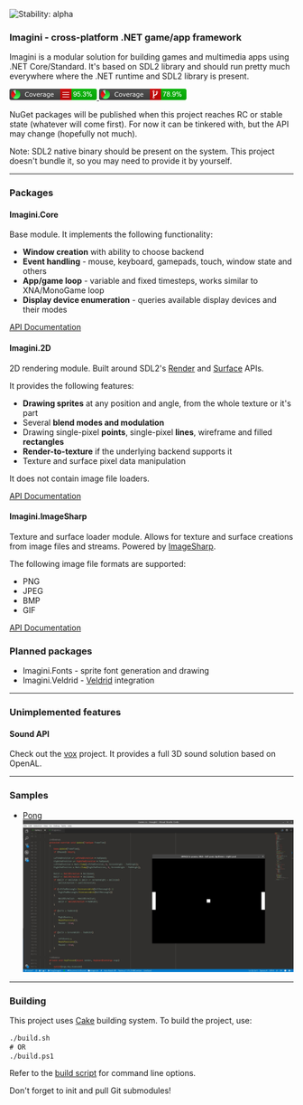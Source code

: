 ![Stability: alpha](https://img.shields.io/badge/stability-alpha-orange.svg)
### Imagini - cross-platform .NET game/app framework
Imagini is a modular solution for building games and multimedia apps using .NET Core/Standard. It's based on SDL2 library and should run pretty much everywhere where the .NET runtime and SDL2 library is present.

[![Line coverage](coverage/badge_linecoverage.png) ![Branch coverage](coverage/badge_branchcoverage.png)](https://project-grove.github.io/imagini/coverage/)

NuGet packages will be published when this project reaches RC or stable state (whatever will come first). For now it can be tinkered with, but the API may change (hopefully not much).

Note: SDL2 native binary should be present on the system. This project doesn't bundle it, so you may need to provide it by yourself.

---
### Packages 
#### Imagini.Core
Base module. It implements the following functionality:
* **Window creation** with ability to choose backend
* **Event handling** - mouse, keyboard, gamepads, touch, window state and others
* **App/game loop** - variable and fixed timesteps, works similar to XNA/MonoGame loop
* **Display device enumeration** - queries available display devices and their modes

[API Documentation](https://project-grove.github.io/imagini/api/core/)

#### Imagini.2D
2D rendering module. Built around SDL2's [Render](https://wiki.libsdl.org/CategoryRender) and [Surface](https://wiki.libsdl.org/CategorySurface) APIs.

It provides the following features:
* **Drawing sprites** at any position and angle, from the whole texture or it's part
* Several **blend modes and modulation**
* Drawing single-pixel **points**, single-pixel **lines**, wireframe and filled **rectangles**
* **Render-to-texture** if the underlying backend supports it
* Texture and surface pixel data manipulation

It does not contain image file loaders.

[API Documentation](https://project-grove.github.io/imagini/api/2d/)


#### Imagini.ImageSharp
Texture and surface loader module. Allows for texture and surface creations from image files and streams. Powered by [ImageSharp](https://github.com/SixLabors/ImageSharp).

The following image file formats are supported:
* PNG
* JPEG
* BMP
* GIF

[API Documentation](https://project-grove.github.io/imagini/api/imagesharp/)

### Planned packages
* Imagini.Fonts - sprite font generation and drawing
* Imagini.Veldrid - [Veldrid](https://github.com/mellinoe/veldrid) integration

---
### Unimplemented features
#### Sound API
Check out the [vox](https://github.com/project-grove/vox) project. It provides a full 3D sound solution based on OpenAL.

---
### Samples
* [Pong](https://github.com/project-grove/imagini/blob/master/Samples/Pong/Game.cs)
![Screenshot](pong.jpg)

---
### Building
This project uses [Cake](https://cakebuild.net/) building system. To build the project, use:
```
./build.sh
# OR
./build.ps1
```

Refer to the [build script](https://github.com/project-grove/imagini/blob/master/build.cake) for command line options.

Don't forget to init and pull Git submodules!